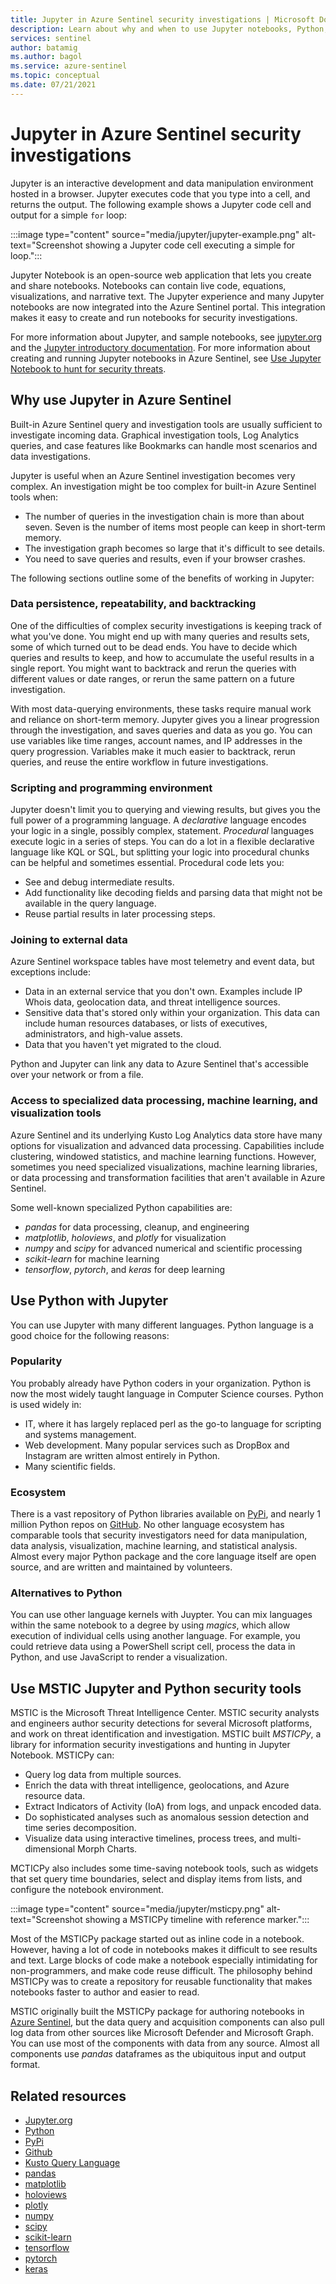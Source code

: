 ```yaml
---
title: Jupyter in Azure Sentinel security investigations | Microsoft Docs
description: Learn about why and when to use Jupyter notebooks, Python, and the MSTICPy library in Azure Sentinel investigations.
services: sentinel
author: batamig
ms.author: bagol
ms.service: azure-sentinel
ms.topic: conceptual
ms.date: 07/21/2021
---
```


# Jupyter in Azure Sentinel security investigations

Jupyter is an interactive development and data manipulation environment hosted in a browser. Jupyter executes code that you type into a cell, and returns the output. The following example shows a Jupyter code cell and output for a simple `for` loop:

:::image type="content" source="media/jupyter/jupyter-example.png" alt-text="Screenshot showing a Jupyter code cell executing a simple for loop.":::

Jupyter Notebook is an open-source web application that lets you create and share notebooks. Notebooks can contain live code, equations, visualizations, and narrative text. The Jupyter experience and many Jupyter notebooks are now integrated into the Azure Sentinel portal. This integration makes it easy to create and run notebooks for security investigations.

For more information about Jupyter, and sample notebooks, see [jupyter.org](https://jupyter.org) and the [Jupyter introductory documentation](https://jupyter.readthedocs.io/en/latest/tryjupyter.html). For more information about creating and running Jupyter notebooks in Azure Sentinel, see [Use Jupyter Notebook to hunt for security threats](notebooks.md).

## Why use Jupyter in Azure Sentinel

Built-in Azure Sentinel query and investigation tools are usually sufficient to investigate incoming data. Graphical investigation tools, Log Analytics queries, and case features like Bookmarks can handle most scenarios and data investigations.

Jupyter is useful when an Azure Sentinel investigation becomes very complex. An investigation might be too complex for built-in Azure Sentinel tools when:

- The number of queries in the investigation chain is more than about seven. Seven is the number of items most people can keep in short-term memory.
- The investigation graph becomes so large that it's difficult to see details.
- You need to save queries and results, even if your browser crashes.

The following sections outline some of the benefits of working in Jupyter:

### Data persistence, repeatability, and backtracking

One of the difficulties of complex security investigations is keeping track of what you've done. You might end up with many queries and results sets, some of which turned out to be dead ends. You have to decide which queries and results to keep, and how to accumulate the useful results in a single report. You might want to backtrack and rerun the queries with different values or date ranges, or rerun the same pattern on a future investigation.

With most data-querying environments, these tasks require manual work and reliance on short-term memory. Jupyter gives you a linear progression through the investigation, and saves queries and data as you go. You can use variables like time ranges, account names, and IP addresses in the query progression. Variables make it much easier to backtrack, rerun queries, and reuse the entire workflow in future investigations.

### Scripting and programming environment

Jupyter doesn't limit you to querying and viewing results, but gives you the full power of a programming language. A *declarative* language encodes your logic in a single, possibly complex, statement. *Procedural* languages execute logic in a series of steps. You can do a lot in a flexible declarative language like KQL or SQL, but splitting your logic into procedural chunks can be helpful and sometimes essential. Procedural code lets you:

- See and debug intermediate results.
- Add functionality like decoding fields and parsing data that might not be available in the query language.
- Reuse partial results in later processing steps.

### Joining to external data

Azure Sentinel workspace tables have most telemetry and event data, but exceptions include:

- Data in an external service that you don't own. Examples include IP Whois data, geolocation data, and threat intelligence sources.
- Sensitive data that's stored only within your organization. This data can include human resources databases, or lists of executives, administrators, and high-value assets.
- Data that you haven't yet migrated to the cloud.

Python and Jupyter can link any data to Azure Sentinel that's accessible over your network or from a file.

### Access to specialized data processing, machine learning, and visualization tools

Azure Sentinel and its underlying Kusto Log Analytics data store have many options for visualization and advanced data processing. Capabilities include clustering, windowed statistics, and machine learning functions. However, sometimes you need specialized visualizations, machine learning libraries, or data processing and transformation facilities that aren't available in Azure Sentinel.

Some well-known specialized Python capabilities are:

- *pandas* for data processing, cleanup, and engineering
- *matplotlib*, *holoviews*, and *plotly* for visualization
- *numpy* and *scipy* for advanced numerical and scientific processing
- *scikit-learn* for machine learning
- *tensorflow*, *pytorch*, and *keras* for deep learning

## Use Python with Jupyter

You can use Jupyter with many different languages. Python language is a good choice for the following reasons:

### Popularity

You probably already have Python coders in your organization. Python is now the most widely taught language in Computer Science courses. Python is used widely in:

- IT, where it has largely replaced perl as the go-to language for scripting and systems management.
- Web development. Many popular services such as DropBox and Instagram are written almost entirely in Python.
- Many scientific fields.

### Ecosystem

There is a vast repository of Python libraries available on [PyPi](https://pypi.org), and nearly 1 million Python repos on [GitHub](https://github.com/search?q=python). No other language ecosystem has comparable tools that security investigators need for data manipulation, data analysis, visualization, machine learning, and statistical analysis. Almost every major Python package and the core language itself are open source, and are written and maintained by volunteers.

### Alternatives to Python

You can use other language kernels with Juypter. You can mix languages within the same notebook to a degree by using *magics*, which allow execution of individual cells using another language. For example, you could retrieve data using a PowerShell script cell, process the data in Python, and use JavaScript to render a visualization.

## Use MSTIC Jupyter and Python security tools

MSTIC is the Microsoft Threat Intelligence Center. MSTIC security analysts and engineers author security detections for several Microsoft platforms, and work on threat identification and investigation. MSTIC built *MSTICPy*, a library for information security investigations and hunting in Jupyter Notebook. MSTICPy can:

- Query log data from multiple sources.
- Enrich the data with threat intelligence, geolocations, and Azure resource data.
- Extract Indicators of Activity (IoA) from logs, and unpack encoded data.
- Do sophisticated analyses such as anomalous session detection and time series decomposition.
- Visualize data using interactive timelines, process trees, and multi-dimensional Morph Charts.

MCTICPy also includes some time-saving notebook tools, such as widgets that set query time boundaries, select and display items from lists, and configure the notebook environment.

:::image type="content" source="media/jupyter/msticpy.png" alt-text="Screenshot showing a MSTICPy timeline with reference marker.":::

Most of the MSTICPy package started out as inline code in a notebook. However, having a lot of code in notebooks makes it difficult to see results and text. Large blocks of code make a notebook especially intimidating for non-programmers, and make code reuse difficult. The philosophy behind MSTICPy was to create a repository for reusable functionality that makes notebooks faster to author and easier to read.

MSTIC originally built the MSTICPy package for authoring notebooks in [Azure Sentinel](https://azure.microsoft.com/services/azure-sentinel), but the data query and acquisition components can also pull log data from other sources like Microsoft Defender and Microsoft Graph. You can use most of the components with data from any source. Almost all components use *pandas* dataframes as the ubiquitous input and output format.

## Related resources

- [Jupyter.org](https://jupyter.org)
- [Python](https://python.org)
- [PyPi](https://pypi.org)
- [Github](https://github.com/search?q=python)
- [Kusto Query Language](https://docs.microsoft.com/en-us/azure/kusto/query/)
- [pandas](https://pandas.pydata.org/)
- [matplotlib](https://matplotlib.org)
- [holoviews](https://holoviews.org)
- [plotly](https://plot.ly)
- [numpy](https://www.numpy.org)
- [scipy](https://www.scipy.org)
- [scikit-learn](https://scikit-learn.org/stable/index.html)
- [tensorflow](https://www.tensorflow.org/)
- [pytorch](https://pytorch.org)
- [keras](https://keras.io/)
